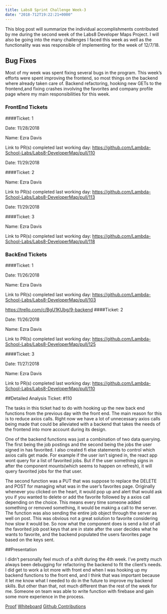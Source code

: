 ```yaml
---
title: Labs8 Sprint Challenge Week-3
date: "2018-712T19:22:21+0000"
---
```


This blog post will summarize the individual accomplishments contributed by me during the second week of the Labs8 Developer Maps Project. I will also be going into the many challenges I faced this week as well as the functionality was was responsible of implementing for the week of 12/7/18.

## Bug Fixes

Most of my week was spent fixing several bugs in the program. This week’s efforts were spent improving the frontend, so most things on the backend where already taken care of. Backend refactoring, hooking new GETs to the frontend,and fixing crashes involving the favorites and company profile page where my main responsibilities for this week.


### FrontEnd Tickets

####Ticket: 1

Date: 11/28/2018

Name: Ezra Davis

Link to PR(s) completed last working day:
https://github.com/Lambda-School-Labs/Labs8-DeveloperMap/pull/110

Date: 11/29/2018

####Ticket: 2

Name: Ezra Davis

Link to PR(s) completed last working day:
https://github.com/Lambda-School-Labs/Labs8-DeveloperMap/pull/113

Date: 11/29/2018

####Ticket: 3

Name: Ezra Davis

Link to PR(s) completed last working day:
https://github.com/Lambda-School-Labs/Labs8-DeveloperMap/pull/118

### BackEnd Tickets

####Ticket: 1

Date: 11/26/2018

Name: Ezra Davis

Link to PR(s) completed last working day: https://github.com/Lambda-School-Labs/Labs8-DeveloperMap/pull/103

https://trello.com/c/BgU1KUbg/9-backend
####Ticket: 2

Date: 11/26/2018

Name: Ezra Davis

Link to PR(s) completed last working day:
https://github.com/Lambda-School-Labs/Labs8-DeveloperMap/pull/125


####Ticket: 3

Date: 11/27/2018

Name: Ezra Davis

Link to PR(s) completed last working day:
https://github.com/Lambda-School-Labs/Labs8-DeveloperMap/pull/110




##Detailed Analysis Ticket: #110

The tasks in this ticket had to do with hooking up the new back end functions from the previous day with the front end. The main reason for this is to reduce axios calls. Right now we have a lot of unnecessary axios calls being made that could be alleviated with a backend that takes the needs of the frontend into more account during its design. 

One of the backend functions was just a combination of two data querying. The first being the job postings and the second being the jobs the user signed in has favorited. I also created fi else statements to control which axios calls get made. For example if the user isn’t signed in, the react app wont query for a list of favorited jobs. But if the user something signs in after the component mounts(which seems to happen on refresh), it will query favorited jobs for the that user. 

The second function was a PUT that was suppose to replace the DELETE and POST for managing what was in the user’s favorites page. Originally whenever you clicked on the heart, it would pop up and alert that would ask you if you wanted to delete or add the favorite followed by a axios call depending on the choice. This means every time someone added something or removed something, it would be making a call to the server. The function was also sending the entire job object through the server as well on post. This was obvious not a great solution to favorite considering how slow it would be. So now what the component does is send a list of all the favorited job post keys that are in state after the user decides what he wants to favorite, and the backend populated the users favorites page based on the keys sent. 

##Presentation

I didn’t personally feel much of a shift during the 4th week. I’ve pretty much always been debugging for refactoring the backend to fit the client’s needs. I did get to work a lot more with front end when I was hooking up my backend functions to the front end, and I think that was important because it let me know what I needed to do in the future to improve my backend skills. But other than that, not much different than the rest of the week for me. Someone on team was able to write function with firebase and gain some more experience in the process.

[Proof](https://docs.google.com/document/d/1ZCGal4wJqT8iXlERnLJ_JnME_vf0X2kmlaEnTM1Eakg/edit)
[Whiteboard](https://youtu.be/5gV3AHWMuYU)
[Github Contributions](https://github.com/Lambda-School-Labs/Labs8-DeveloperMap/graphs/contributors)


